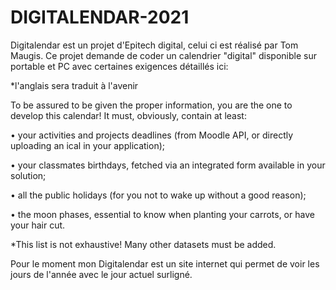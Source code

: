 # DIGITALENDAR-2021
Digitalendar est un projet d'Epitech digital, celui ci est réalisé par Tom Maugis.
Ce projet demande de coder un calendrier "digital" disponible sur portable et PC avec certaines exigences détaillés ici: 

*l'anglais sera traduit à l'avenir

To be assured to be given the proper information, you are the one to develop this calendar!
It must, obviously, contain at least:


• your activities and projects deadlines (from Moodle API, or directly uploading an ical in your application);

• your classmates birthdays, fetched via an integrated form available in your solution;

• all the public holidays (for you not to wake up without a good reason);

• the moon phases, essential to know when planting your carrots, or have your hair cut.

*This list is not exhaustive! Many other datasets must be added.


Pour le moment mon Digitalendar est un site internet qui permet de voir les jours de l'année avec le jour actuel surligné.
